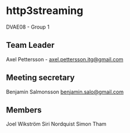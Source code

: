 # http3streaming
DVAE08 - Group 1 

## Team Leader
Axel Pettersson - axel.pettersson.itg@gmail.com

## Meeting secretary 
Benjamin Salmonsson benjamin.salo@gmail.com

## Members
Joel Wikström 
Siri Nordquist 
Simon Tham 


